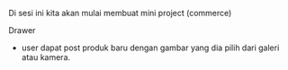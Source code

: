 Di sesi ini kita akan mulai membuat mini project (commerce)

Drawer

- user dapat post produk baru dengan gambar yang dia pilih dari galeri atau kamera.
